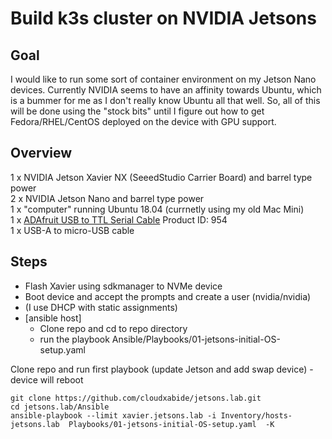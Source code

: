 # Build k3s cluster on NVIDIA Jetsons

## Goal 
I would like to run some sort of container environment on my Jetson Nano devices.  Currently NVIDIA seems to have an affinity towards Ubuntu, which is a bummer for me as I don't really know Ubuntu all that well.  So, all of this will be done using the "stock bits" until I figure out how to get Fedora/RHEL/CentOS deployed on the device with GPU support.

## Overview

1 x NVIDIA Jetson Xavier NX (SeeedStudio Carrier Board) and barrel type power  
2 x NVIDIA Jetson Nano and barrel type power  
1 x "computer" running Ubuntu 18.04 (currnetly using my old Mac Mini)  
1 x [ADAfruit USB to TTL Serial Cable](https://www.adafruit.com/product/954) Product ID: 954  
1 x USB-A to micro-USB cable  

## Steps

* Flash Xavier using sdkmanager to NVMe device  
* Boot device and accept the prompts and create a user (nvidia/nvidia)  
* (I use DHCP with static assignments)  
* [ansible host] 
  * Clone repo and cd to repo directory
  * run the playbook Ansible/Playbooks/01-jetsons-initial-OS-setup.yaml


Clone repo and run first playbook (update Jetson and add swap device) - device will reboot
```
git clone https://github.com/cloudxabide/jetsons.lab.git
cd jetsons.lab/Ansible
ansible-playbook --limit xavier.jetsons.lab -i Inventory/hosts-jetsons.lab  Playbooks/01-jetsons-initial-OS-setup.yaml  -K 
```


